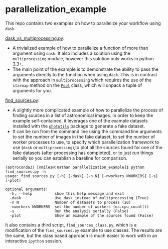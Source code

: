 # parallelization_example
This repo contains two examples on how to parallelize your workflow using `dask`. 

[dask_vs_multiprocessing.py](https://github.com/nmiles2718/parallelization_example/blob/master/dask_vs_multiprocessing.py):
 - A trivialized example of how to parallelize a function of more than argument using `dask`. It also includes a solution using the `multiprocessing` module, however this solution only works in python 3.3+. 
 - The main point of the example is to demonstrate the ability to pass the arguments directly to the function when using `dask`. This is in contrast with the approach in `multiprocessing` which requires the use of the `starmap` method on the [`Pool`](https://docs.python.org/3/library/multiprocessing.html?highlight=pool#module-multiprocessing.pool) class, which will unpack a tuple of arguments for you. 

[find_sources.py]():
- A slightly more complicated example of how to parallelize the process of finding sources in a list of astronomical images. In order to keep the example self-contained, it leverages one of the example datasets installed with the [`photutils`](https://photutils.readthedocs.io/en/stable/) package to generate a fake dataset.
- It can be run from the command line using the command line arguments to set the number of images in the fake dataset, to set the number of worker processes to use, to specify which parallelization framework to use (`dask` or `multiprocessing`),to plot all the sources found for one of the fake datasets (after processing has completed), or to just run things serially so you can establish a baseline for comparison. 

```console 
(astroconda3) [nmiles@:nathan parallelization_example]$ python find_sources.py -h
usage: find_sources.py [-h] [-dask] [-n N] [-nworkers NWORKERS] [-s] [-plot]

optional arguments:
  -h, --help          show this help message and exit
  -dask               Use dask instead of multiprocessing (True)
  -n N                Number of datasets to process (20)
  -nworkers NWORKERS  set the number of workers (os.cpu_count())
  -s                  Run the analysis serially (False)
  -plot               Show an example of the sources found (False)
  ```

It also contains a third script, `find_sources_class.py`, which is a modification of the `find_sources.py` example to use classes. The results are the same, but the class based approach is much easier to work with in an interactive `ipython` session. 
